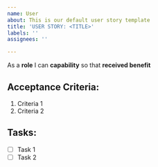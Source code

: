 ```yaml
---
name: User
about: This is our default user story template
title: 'USER STORY: <TITLE>'
labels: ''
assignees: ''

---
```


As a **role** I can **capability** so that **received benefit**

## Acceptance Criteria:
1. Criteria 1
2. Criteria 2

## Tasks:
- [ ] Task 1
- [ ] Task 2
